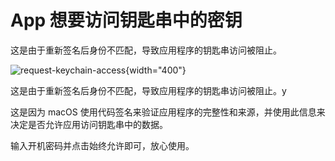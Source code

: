 # App 想要访问钥匙串中的密钥

<link-summary>这是由于重新签名后身份不匹配，导致应用程序的钥匙串访问被阻止。</link-summary>

![request-keychain-access](request-keychain-access-noshadow.png){width="400"}

这是由于重新签名后身份不匹配，导致应用程序的钥匙串访问被阻止。<shortcut>y</shortcut>

这是因为 macOS 使用代码签名来验证应用程序的完整性和来源，并使用此信息来决定是否允许应用访问钥匙串中的数据。

输入开机密码并点击始终允许即可，放心使用。